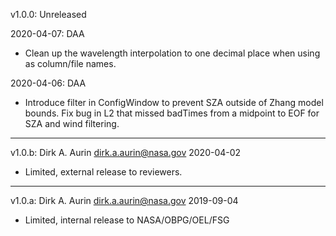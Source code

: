 v1.0.0: Unreleased




2020-04-07: DAA
* Clean up the wavelength interpolation to one decimal place when using as column/file names.

2020-04-06: DAA
* Introduce filter in ConfigWindow to prevent SZA outside of Zhang model bounds. Fix bug in L2 that missed badTimes from a midpoint to EOF for SZA and wind filtering.

---

v1.0.b: Dirk A. Aurin <dirk.a.aurin@nasa.gov> 2020-04-02
* Limited, external release to reviewers.

---

v1.0.a: Dirk A. Aurin <dirk.a.aurin@nasa.gov> 2019-09-04
* Limited, internal release to NASA/OBPG/OEL/FSG